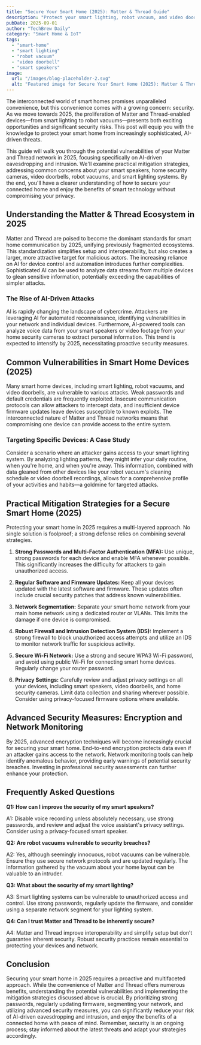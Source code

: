 ```yaml
---
title: "Secure Your Smart Home (2025): Matter & Thread Guide"
description: "Protect your smart lighting, robot vacuum, and video doorbell from AI-driven eavesdropping and intrusion. Learn practical mitigation strategies for a secure Matter & Thread network in 2025. Read now!"
pubDate: 2025-09-01
author: "TechBrew Daily"
category: "Smart Home & IoT"
tags:
  - "smart-home"
  - "smart lighting"
  - "robot vacuum"
  - "video doorbell"
  - "smart speakers"
image:
  url: "/images/blog-placeholder-2.svg"
  alt: "Featured image for Secure Your Smart Home (2025): Matter & Thread Guide"
---
```


The interconnected world of smart homes promises unparalleled convenience, but this convenience comes with a growing concern: security.  As we move towards 2025, the proliferation of Matter and Thread-enabled devices—from smart lighting to robot vacuums—presents both exciting opportunities and significant security risks.  This post will equip you with the knowledge to protect your smart home from increasingly sophisticated, AI-driven threats.

This guide will walk you through the potential vulnerabilities of your Matter and Thread network in 2025, focusing specifically on AI-driven eavesdropping and intrusion. We'll examine practical mitigation strategies, addressing common concerns about your smart speakers, home security cameras, video doorbells, robot vacuums, and smart lighting systems. By the end, you'll have a clearer understanding of how to secure your connected home and enjoy the benefits of smart technology without compromising your privacy.


## Understanding the Matter & Thread Ecosystem in 2025

Matter and Thread are poised to become the dominant standards for smart home communication by 2025, unifying previously fragmented ecosystems.  This standardization simplifies setup and interoperability, but also creates a larger, more attractive target for malicious actors.  The increasing reliance on AI for device control and automation introduces further complexities. Sophisticated AI can be used to analyze data streams from multiple devices to glean sensitive information, potentially exceeding the capabilities of simpler attacks.

### The Rise of AI-Driven Attacks

AI is rapidly changing the landscape of cybercrime.  Attackers are leveraging AI for automated reconnaissance, identifying vulnerabilities in your network and individual devices.  Furthermore, AI-powered tools can analyze voice data from your smart speakers or video footage from your home security cameras to extract personal information. This trend is expected to intensify by 2025, necessitating proactive security measures.


## Common Vulnerabilities in Smart Home Devices (2025)

Many smart home devices, including smart lighting, robot vacuums, and video doorbells, are vulnerable to various attacks.  Weak passwords and default credentials are frequently exploited. Insecure communication protocols can allow attackers to intercept data, and insufficient device firmware updates leave devices susceptible to known exploits.  The interconnected nature of Matter and Thread networks means that compromising one device can provide access to the entire system.

### Targeting Specific Devices: A Case Study

Consider a scenario where an attacker gains access to your smart lighting system.  By analyzing lighting patterns, they might infer your daily routine, when you're home, and when you're away. This information, combined with data gleaned from other devices like your robot vacuum's cleaning schedule or video doorbell recordings, allows for a comprehensive profile of your activities and habits—a goldmine for targeted attacks.


## Practical Mitigation Strategies for a Secure Smart Home (2025)

Protecting your smart home in 2025 requires a multi-layered approach.  No single solution is foolproof; a strong defense relies on combining several strategies.

1. **Strong Passwords and Multi-Factor Authentication (MFA):** Use unique, strong passwords for each device and enable MFA whenever possible.  This significantly increases the difficulty for attackers to gain unauthorized access.

2. **Regular Software and Firmware Updates:** Keep all your devices updated with the latest software and firmware. These updates often include crucial security patches that address known vulnerabilities.

3. **Network Segmentation:** Separate your smart home network from your main home network using a dedicated router or VLANs.  This limits the damage if one device is compromised.

4. **Robust Firewall and Intrusion Detection System (IDS):** Implement a strong firewall to block unauthorized access attempts and utilize an IDS to monitor network traffic for suspicious activity.

5. **Secure Wi-Fi Network:**  Use a strong and secure WPA3 Wi-Fi password, and avoid using public Wi-Fi for connecting smart home devices. Regularly change your router password.

6. **Privacy Settings:** Carefully review and adjust privacy settings on all your devices, including smart speakers, video doorbells, and home security cameras. Limit data collection and sharing wherever possible.  Consider using privacy-focused firmware options where available.


## Advanced Security Measures: Encryption and Network Monitoring

By 2025, advanced encryption techniques will become increasingly crucial for securing your smart home. End-to-end encryption protects data even if an attacker gains access to the network. Network monitoring tools can help identify anomalous behavior, providing early warnings of potential security breaches.  Investing in professional security assessments can further enhance your protection.


## Frequently Asked Questions

**Q1: How can I improve the security of my smart speakers?**

A1:  Disable voice recording unless absolutely necessary, use strong passwords, and review and adjust the voice assistant's privacy settings.  Consider using a privacy-focused smart speaker.

**Q2: Are robot vacuums vulnerable to security breaches?**

A2: Yes, although seemingly innocuous, robot vacuums can be vulnerable. Ensure they use secure network protocols and are updated regularly.  The information gathered by the vacuum about your home layout can be valuable to an intruder.

**Q3:  What about the security of my smart lighting?**

A3:  Smart lighting systems can be vulnerable to unauthorized access and control.  Use strong passwords, regularly update the firmware, and consider using a separate network segment for your lighting system.

**Q4: Can I trust Matter and Thread to be inherently secure?**

A4:  Matter and Thread improve interoperability and simplify setup but don’t guarantee inherent security.  Robust security practices remain essential to protecting your devices and network.


## Conclusion

Securing your smart home in 2025 requires a proactive and multifaceted approach. While the convenience of Matter and Thread offers numerous benefits, understanding the potential vulnerabilities and implementing the mitigation strategies discussed above is crucial. By prioritizing strong passwords, regularly updating firmware, segmenting your network, and utilizing advanced security measures, you can significantly reduce your risk of AI-driven eavesdropping and intrusion, and enjoy the benefits of a connected home with peace of mind.  Remember, security is an ongoing process; stay informed about the latest threats and adapt your strategies accordingly.